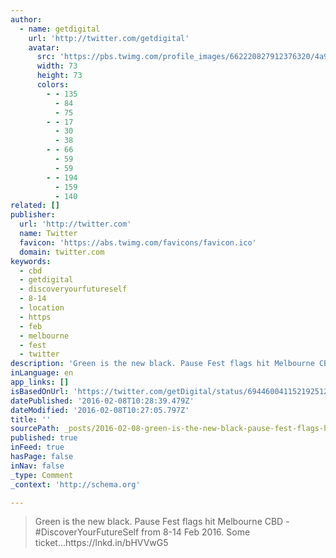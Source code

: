 ```yaml
---
author:
  - name: getdigital
    url: 'http://twitter.com/getdigital'
    avatar:
      src: 'https://pbs.twimg.com/profile_images/662220827912376320/4a9JcBA__bigger.jpg'
      width: 73
      height: 73
      colors:
        - - 135
          - 84
          - 75
        - - 17
          - 30
          - 38
        - - 66
          - 59
          - 59
        - - 194
          - 159
          - 140
related: []
publisher:
  url: 'http://twitter.com'
  name: Twitter
  favicon: 'https://abs.twimg.com/favicons/favicon.ico'
  domain: twitter.com
keywords:
  - cbd
  - getdigital
  - discoveryourfutureself
  - 8-14
  - location
  - https
  - feb
  - melbourne
  - fest
  - twitter
description: 'Green is the new black. Pause Fest flags hit Melbourne CBD - #DiscoverYourFutureSelf from 8-14 Feb 2016. Some ticket...https://lnkd.in/bHVVwG5'
inLanguage: en
app_links: []
isBasedOnUrl: 'https://twitter.com/getDigital/status/694460041152192512'
datePublished: '2016-02-08T10:28:39.479Z'
dateModified: '2016-02-08T10:27:05.797Z'
title: ''
sourcePath: _posts/2016-02-08-green-is-the-new-black-pause-fest-flags-hit-melbourne-cbd-.md
published: true
inFeed: true
hasPage: false
inNav: false
_type: Comment
_context: 'http://schema.org'

---
```

> Green is the new black&period; Pause Fest flags hit Melbourne CBD - &num;DiscoverYourFutureSelf from 8-14 Feb 2016&period; Some ticket&period;&period;&period;https&colon;&sol;&sol;lnkd&period;in&sol;bHVVwG5